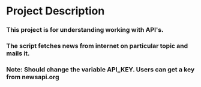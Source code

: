 # Project Description

### This project is for understanding working with API's.
### The script fetches news from internet on particular topic and mails it.

### Note: Should change the variable API_KEY. Users can get a key from newsapi.org 